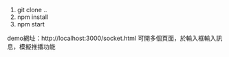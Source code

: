 1. git clone ..
2. npm install
3. npm start

demo網址：http://localhost:3000/socket.html
可開多個頁面，於輸入框輸入訊息，模擬推播功能
